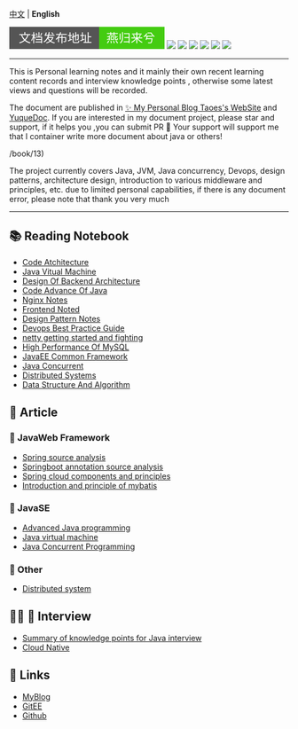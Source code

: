 [中文](./README.md) | **English**

![](./img/svg/readme.svg)
![](https://img.shields.io/badge/-Docker-2496ED?style=flat-square&logo=docker&logoColor=white)
![](https://img.shields.io/badge/-Spring-6DB33F?style=flat-square&logo=spring&logoColor=white)
![](https://img.shields.io/badge/-NodeJs-339933?style=flat-square&logo=nodedotjs&logoColor=white)
![](https://img.shields.io/badge/-HTML5-E34F26?style=flat-square&logo=html5&logoColor=white)
![](https://img.shields.io/badge/-Github-181717?style=flat-square&logo=github&logoColor=white)
![](https://img.shields.io/badge/-GitEE-C71D23?style=flat-square&logo=gitee&logoColor=white)

---

This is Personal learning notes and it mainly their own recent learning content records and interview knowledge points , otherwise some latest views and questions will be recorded. 

The document are published in [✨ My Personal Blog Taoes's WebSite](https://www.zhoutao123.com) and [YuqueDoc](https://www.yuque.com/zhoutao123). If you are interested in my document project, please star and support, if it helps you ,you can submit PR 🔀  Your support will support me that I container write more document about java or others!

/book/13)

The project currently covers Java, JVM, Java concurrency, Devops, design patterns, architecture design, introduction to various middleware and principles, etc. due to limited personal capabilities, if there is any document error, please note that thank you very much

---

## 📚 Reading Notebook
+ [Code Atchitecture](./bookes/clean_architecture/README.md)
+ [Java Vitual Machine](https://www.zhoutao123.com/page/book/1)
+ [Design Of Backend Architecture](https://www.zhoutao123.com/page/book/2)
+ [Code Advance Of Java](https://www.zhoutao123.com/page/book/3)
+ [Nginx Notes](https://www.zhoutao123.com/page/book/4)
+ [Frontend Noted](https://www.zhoutao123.com/page/book/5)
+ [Design Pattern Notes](https://www.zhoutao123.com/page/book/6)
+ [Devops Best Practice Guide](https://www.zhoutao123.com/page/book/7)
+ [netty getting started and fighting](https://www.zhoutao123.com/page/book/8)  
+ [High Performance Of MySQL](https://www.zhoutao123.com/page/book/9)
+ [JavaEE Common Framework](https://www.zhoutao123.com/page/book/10)
+ [Java Concurrent](https://www.zhoutao123.com/page/book/11)
+ [Distributed Systems](https://www.zhoutao123.com/page/book/12)
+ [Data Structure And Algorithm](https://www.zhoutao123.com/page)

##  📖 Article

### 🌲 JavaWeb  Framework
+ [Spring source analysis](./java/spring/README.md)
+ [Springboot annotation source analysis](./java/spring_boot/README.md)
+ [Spring cloud components and principles](./java/spring_cloud/README.md)
+ [Introduction and principle of mybatis](./java/mybatis/README.md)

### 🦜 JavaSE
+ [Advanced Java programming](./java/java-se)
+ [Java virtual machine](./java/jvm/README.md)
+ [Java Concurrent Programming](./java/concurrent/README.md)
  
### 📱 Other
+ [Distributed system](./java/distributed/README.md)

## 🧑🏻‍ 💼  Interview
+ [Summary of knowledge points for Java interview](./interview)
+ [Cloud Native](./cloud_native/README.md)



## 🔗 Links
+ [MyBlog](https://www.zhoutao123.com)
+ [GitEE](https://gitee.com/taoes_admin/JavaNoted)
+ [Github]( https://github.com/taoes/JavaNoted)
